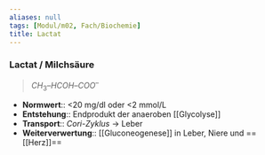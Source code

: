```yaml
---
aliases: null
tags: [Modul/m02, Fach/Biochemie]
title: Lactat
---
```

### Lactat / Milchsäure
> $CH_{3} – HCOH – COO^{–}$
- **Normwert**:: <20 mg/dl oder <2 mmol/L
- **Entstehung**:: Endprodukt der anaeroben [[Glycolyse]]
- **Transport**:: *Cori-Zyklus* → Leber
- **Weiterverwertung**:: [[Gluconeogenese]] in Leber, Niere und ==[[Herz]]==